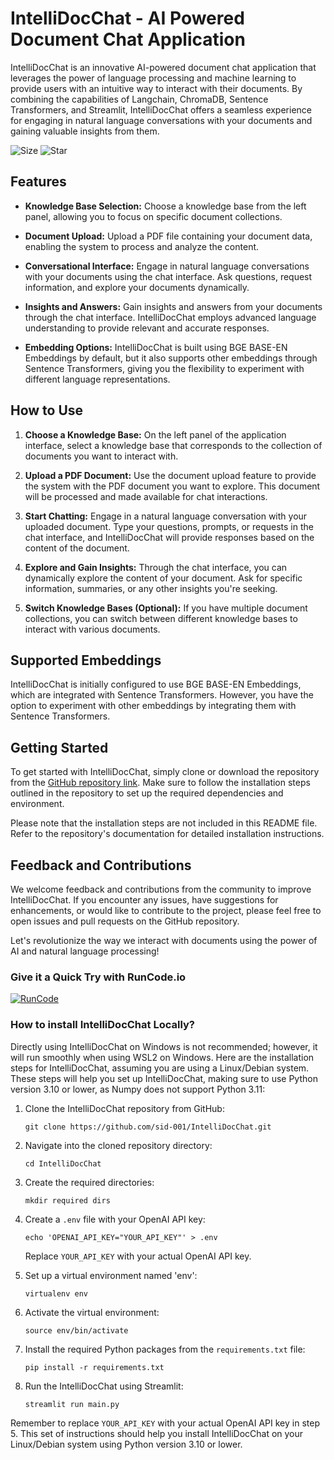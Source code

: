 # IntelliDocChat - AI Powered Document Chat Application

IntelliDocChat is an innovative AI-powered document chat application that leverages the power of language processing and machine learning to provide users with an intuitive way to interact with their documents. By combining the capabilities of Langchain, ChromaDB, Sentence Transformers, and Streamlit, IntelliDocChat offers a seamless experience for engaging in natural language conversations with your documents and gaining valuable insights from them.

![Size](https://img.shields.io/badge/Size-5.07GB-blue) ![Star](https://img.shields.io/github/stars/sid-001/IntelliDocChat?style=social&label=Star%20on%20Github)

## Features

- **Knowledge Base Selection:** Choose a knowledge base from the left panel, allowing you to focus on specific document collections.

- **Document Upload:** Upload a PDF file containing your document data, enabling the system to process and analyze the content.

- **Conversational Interface:** Engage in natural language conversations with your documents using the chat interface. Ask questions, request information, and explore your documents dynamically.

- **Insights and Answers:** Gain insights and answers from your documents through the chat interface. IntelliDocChat employs advanced language understanding to provide relevant and accurate responses.

- **Embedding Options:** IntelliDocChat is built using BGE BASE-EN Embeddings by default, but it also supports other embeddings through Sentence Transformers, giving you the flexibility to experiment with different language representations.

## How to Use

1. **Choose a Knowledge Base:** On the left panel of the application interface, select a knowledge base that corresponds to the collection of documents you want to interact with.

2. **Upload a PDF Document:** Use the document upload feature to provide the system with the PDF document you want to explore. This document will be processed and made available for chat interactions.

3. **Start Chatting:** Engage in a natural language conversation with your uploaded document. Type your questions, prompts, or requests in the chat interface, and IntelliDocChat will provide responses based on the content of the document.

4. **Explore and Gain Insights:** Through the chat interface, you can dynamically explore the content of your document. Ask for specific information, summaries, or any other insights you're seeking.

5. **Switch Knowledge Bases (Optional):** If you have multiple document collections, you can switch between different knowledge bases to interact with various documents.

## Supported Embeddings

IntelliDocChat is initially configured to use BGE BASE-EN Embeddings, which are integrated with Sentence Transformers. However, you have the option to experiment with other embeddings by integrating them with Sentence Transformers.

## Getting Started

To get started with IntelliDocChat, simply clone or download the repository from the [GitHub repository link](https://github.com/sid-001/IntelliDocChat). Make sure to follow the installation steps outlined in the repository to set up the required dependencies and environment.

Please note that the installation steps are not included in this README file. Refer to the repository's documentation for detailed installation instructions.

## Feedback and Contributions

We welcome feedback and contributions from the community to improve IntelliDocChat. If you encounter any issues, have suggestions for enhancements, or would like to contribute to the project, please feel free to open issues and pull requests on the GitHub repository.

Let's revolutionize the way we interact with documents using the power of AI and natural language processing!

### Give it a Quick Try with RunCode.io

[![RunCode](https://runcode-app-public.s3.amazonaws.com/images/dark_btn.png)](https://runcode.io)

### How to install IntelliDocChat Locally?
Directly using IntelliDocChat on Windows is not recommended; however, it will run smoothly when using WSL2 on Windows. Here are the installation steps for IntelliDocChat, assuming you are using a Linux/Debian system. These steps will help you set up IntelliDocChat, making sure to use Python version 3.10 or lower, as Numpy does not support Python 3.11:

1. Clone the IntelliDocChat repository from GitHub:
    ```
    git clone https://github.com/sid-001/IntelliDocChat.git
    ```

2. Navigate into the cloned repository directory:
    ```
    cd IntelliDocChat
    ```

3. Create the required directories:
    ```
    mkdir required dirs
    ```

4. Create a `.env` file with your OpenAI API key:
    ```
    echo 'OPENAI_API_KEY="YOUR_API_KEY"' > .env
    ```
   Replace `YOUR_API_KEY` with your actual OpenAI API key.

5. Set up a virtual environment named 'env':
    ```
    virtualenv env
    ```

6. Activate the virtual environment:
    ```
    source env/bin/activate
    ```

7. Install the required Python packages from the `requirements.txt` file:
    ```
    pip install -r requirements.txt
    ```

8. Run the IntelliDocChat using Streamlit:
    ```
    streamlit run main.py
    ```

Remember to replace `YOUR_API_KEY` with your actual OpenAI API key in step 5. This set of instructions should help you install IntelliDocChat on your Linux/Debian system using Python version 3.10 or lower.

